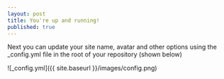 ```yaml
---
layout: post
title: You're up and running!
published: true
---
```


Next you can update your site name, avatar and other options using the _config.yml file in the root of  your repository (shown below)

![_config.yml]({{ site.baseurl }}/images/config.png)
